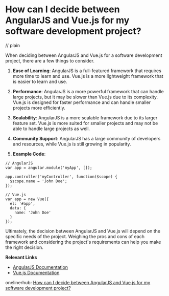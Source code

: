 # How can I decide between AngularJS and Vue.js for my software development project?
// plain

When deciding between AngularJS and Vue.js for a software development project, there are a few things to consider.

1. **Ease of Learning**: AngularJS is a full-featured framework that requires more time to learn and use. Vue.js is a more lightweight framework that is easier to learn and use.

2. **Performance**: AngularJS is a more powerful framework that can handle large projects, but it may be slower than Vue.js due to its complexity. Vue.js is designed for faster performance and can handle smaller projects more efficiently.

3. **Scalability**: AngularJS is a more scalable framework due to its larger feature set. Vue.js is more suited for smaller projects and may not be able to handle large projects as well.

4. **Community Support**: AngularJS has a large community of developers and resources, while Vue.js is still growing in popularity.

5. **Example Code**:

```
// AngularJS
var app = angular.module('myApp', []);

app.controller('myController', function($scope) {
  $scope.name = 'John Doe';
});

// Vue.js
var app = new Vue({
  el: '#app',
  data: {
    name: 'John Doe'
  }
});
```

Ultimately, the decision between AngularJS and Vue.js will depend on the specific needs of the project. Weighing the pros and cons of each framework and considering the project's requirements can help you make the right decision.

**Relevant Links**
- [AngularJS Documentation](https://angularjs.org/)
- [Vue.js Documentation](https://vuejs.org/)

onelinerhub: [How can I decide between AngularJS and Vue.js for my software development project?](https://onelinerhub.com/angularjs/how-can-i-decide-between-angularjs-and-vue-js-for-my-software-development-project)